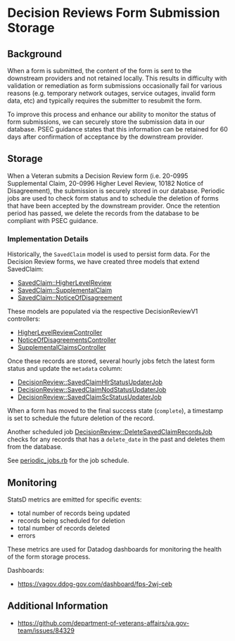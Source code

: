 # Decision Reviews Form Submission Storage

## Background

When a form is submitted, the content of the form is sent to the downstream providers and not retained locally. This results in difficulty with validation or remediation as form submissions occasionally fail for various reasons (e.g. temporary network outages, service outages, invalid form data, etc) and typically requires the submitter to resubmit the form.

To improve this process and enhance our ability to monitor the status of form submissions, we can securely store the submission data in our database. PSEC guidance states that this information can be retained for 60 days after confirmation of acceptance by the downstream provider.

## Storage

When a Veteran submits a Decision Review form (i.e. 20-0995 Supplemental Claim, 20-0996 Higher Level Review, 10182 Notice of Disagreement), the submission is securely stored in our database. Periodic jobs are used to check form status and to schedule the deletion of forms that have been accepted by the downstream provider. Once the retention period has passed, we delete the records from the database to be compliant with PSEC guidance.

### Implementation Details
Historically, the `SavedClaim` model is used to persist form data. For the Decision Review forms, we have created three models that extend SavedClaim:
* [SavedClaim::HigherLevelReview](https://github.com/department-of-veterans-affairs/vets-api/blob/6f0cc7f516e5f4b6b14d0b0a19f86b2ccfdec753/app/models/saved_claim/higher_level_review.rb)
* [SavedClaim::SupplementalClaim](https://github.com/department-of-veterans-affairs/vets-api/blob/6f0cc7f516e5f4b6b14d0b0a19f86b2ccfdec753/app/models/saved_claim/supplemental_claim.rb)
* [SavedClaim::NoticeOfDisagreement](https://github.com/department-of-veterans-affairs/vets-api/blob/6f0cc7f516e5f4b6b14d0b0a19f86b2ccfdec753/app/models/saved_claim/notice_of_disagreement.rb)

These models are populated via the respective DecisionReviewV1 controllers:
* [HigherLevelReviewController](https://github.com/department-of-veterans-affairs/vets-api/blob/6f0cc7f516e5f4b6b14d0b0a19f86b2ccfdec753/app/controllers/v1/higher_level_reviews_controller.rb#L28)
* [NoticeOfDisagreementsController](https://github.com/department-of-veterans-affairs/vets-api/blob/6f0cc7f516e5f4b6b14d0b0a19f86b2ccfdec753/app/controllers/v1/notice_of_disagreements_controller.rb#L27)
* [SupplementalClaimsController](https://github.com/department-of-veterans-affairs/vets-api/blob/6f0cc7f516e5f4b6b14d0b0a19f86b2ccfdec753/app/controllers/v1/supplemental_claims_controller.rb#L110)

Once these records are stored, several hourly jobs fetch the latest form status and update the `metadata` column:
* [DecisionReview::SavedClaimHlrStatusUpdaterJob](https://github.com/department-of-veterans-affairs/vets-api/blob/master/app/sidekiq/decision_review/saved_claim_hlr_status_updater_job.rb)
* [DecisionReview::SavedClaimNodStatusUpdaterJob](https://github.com/department-of-veterans-affairs/vets-api/blob/master/app/sidekiq/decision_review/saved_claim_nod_status_updater_job.rb)
* [DecisionReview::SavedClaimScStatusUpdaterJob](https://github.com/department-of-veterans-affairs/vets-api/blob/master/app/sidekiq/decision_review/saved_claim_sc_status_updater_job.rb)

When a form has moved to the final success state (`complete`), a timestamp is set to schedule the future deletion of the record.

Another scheduled job [DecisionReview::DeleteSavedClaimRecordsJob](https://github.com/department-of-veterans-affairs/vets-api/blob/master/app/sidekiq/decision_review/delete_saved_claim_records_job.rb) checks for any records that has a `delete_date` in the past and deletes them from the database.

See [periodic_jobs.rb](https://github.com/department-of-veterans-affairs/vets-api/blob/5a4b2c45172907ee2bf68788eb8c6f9338e7d405/lib/periodic_jobs.rb#L177-L183) for the job schedule.

## Monitoring

StatsD metrics are emitted for specific events:
* total number of records being updated
* records being scheduled for deletion
* total number of records deleted
* errors

These metrics are used for Datadog dashboards for monitoring the health of the form storage process.

Dashboards:
- https://vagov.ddog-gov.com/dashboard/fps-2wj-ceb

## Additional Information
- https://github.com/department-of-veterans-affairs/va.gov-team/issues/84329
